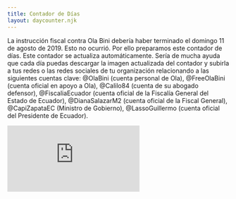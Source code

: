 ```yaml
---
title: Contador de Días
layout: daycounter.njk
---
```

La instrucción fiscal contra Ola Bini debería haber terminado el domingo
11 de agosto de 2019. Esto no ocurrió. Por ello preparamos este contador de días. Este
contador se actualiza automáticamente. Sería de mucha ayuda que cada día puedas
descargar la imagen actualizada del contador y subirla a tus redes o las redes
sociales de tu organización relacionando a las siguientes cuentas
clave: @OlaBini (cuenta personal de Ola), @FreeOlaBini (cuenta oficial en
apoyo a Ola), @Calilo84 (cuenta de su abogado
defensor), @FiscaliaEcuador (cuenta oficial de la Fiscalía General del Estado de
Ecuador), @DianaSalazarM2 (cuenta oficial de la Fiscal
General), @CapiZapataEC (Ministro de Gobierno), @LassoGuillermo (cuenta oficial del
Presidente de Ecuador).

<div class="aspect-w-16 aspect-h-9">
	<iframe scrolling="no" frameborder="0"  src="https://editor.p5js.org/piratax007/full/LFIpBjV_3"></iframe>
</div>
